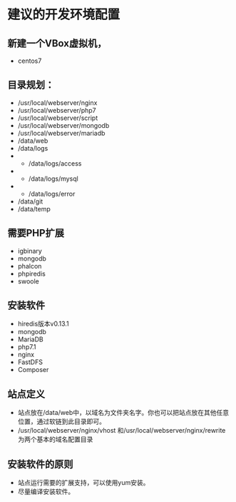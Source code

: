 # 建议的开发环境配置

## 新建一个VBox虚拟机，
- centos7
## 目录规划：
- /usr/local/webserver/nginx
- /usr/local/webserver/php7
- /usr/local/webserver/script
- /usr/local/webserver/mongodb
- /usr/local/webserver/mariadb
- /data/web
- /data/logs
- - /data/logs/access
 - - /data/logs/mysql
 - - /data/logs/error
-  /data/git
-  /data/temp
## 需要PHP扩展
- igbinary
- mongodb
- phalcon 
- phpiredis
- swoole
## 安装软件
-  hiredis版本v0.13.1
-  mongodb
-  MariaDB
-  php7.1
- nginx
- FastDFS
- Composer
## 站点定义
- 站点放在/data/web中，以域名为文件夹名字。你也可以把站点放在其他任意位置，通过软链到此目录即可。
- /usr/local/webserver/nginx/vhost  和/usr/local/webserver/nginx/rewrite 为两个基本的域名配置目录
## 安装软件的原则
- 站点运行需要的扩展支持，可以使用yum安装。
- 尽量编译安装软件。